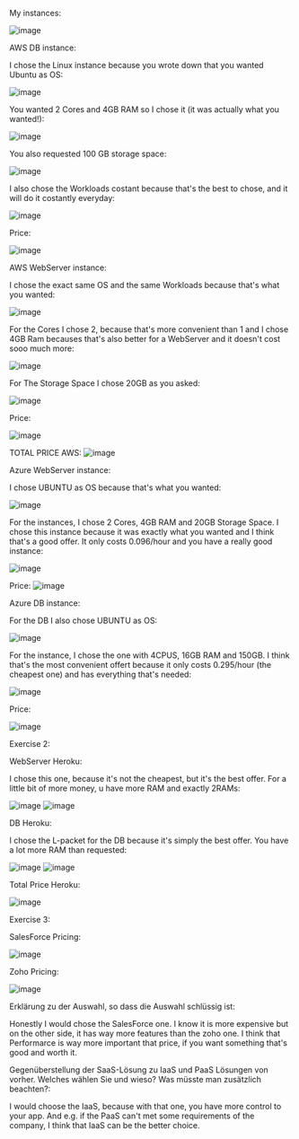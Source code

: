 My instances:

![image](https://github.com/auroragjemaj/m346_AuroraGjemaj/assets/112400886/5b6c1eb3-3659-46dd-aa91-b8f35ce0e02f)


AWS DB instance:

I chose the Linux instance because you wrote down that you wanted Ubuntu as OS:

![image](https://github.com/auroragjemaj/m346_AuroraGjemaj/assets/112400886/e5ca5cb3-11a7-4381-8400-ff1111968b1a)


You wanted 2 Cores and 4GB RAM so I chose it (it was actually what you wanted!):

![image](https://github.com/auroragjemaj/m346_AuroraGjemaj/assets/112400886/61baf78b-37ab-4c46-897b-981124c9f6fc)


You also requested 100 GB storage space:

![image](https://github.com/auroragjemaj/m346_AuroraGjemaj/assets/112400886/9069bfa2-0d2b-4df9-837c-2f0bf9e6251c)


I also chose the Workloads costant because that's the best to chose, and it will do it costantly everyday:

![image](https://github.com/auroragjemaj/m346_AuroraGjemaj/assets/112400886/a25ee44c-150e-4461-971c-c446ac715962)


Price:

![image](https://github.com/auroragjemaj/m346_AuroraGjemaj/assets/112400886/858be7f1-14fd-4d46-af48-ce1c3b5fc518)





AWS WebServer instance:

I chose the exact same OS and the same Workloads because that's what you wanted: 

![image](https://github.com/auroragjemaj/m346_AuroraGjemaj/assets/112400886/65665009-b009-4266-8735-a953b123bbff)


For the Cores I chose 2, because that's more convenient than 1 and I chose 4GB Ram becauses that's also better for a WebServer and it doesn't cost sooo much more:

![image](https://github.com/auroragjemaj/m346_AuroraGjemaj/assets/112400886/53a0cd6c-e09d-486d-bdb0-2f896283f4f9)


For The Storage Space I chose 20GB as you asked:

![image](https://github.com/auroragjemaj/m346_AuroraGjemaj/assets/112400886/f98141f1-13ef-413f-92d7-c5f7fa12ad77)


Price:

![image](https://github.com/auroragjemaj/m346_AuroraGjemaj/assets/112400886/fd5703b8-88b0-4044-a12e-91e7a0f08f40)


TOTAL PRICE AWS:
![image](https://github.com/auroragjemaj/m346_AuroraGjemaj/assets/112400886/43cb2369-42af-444b-ad7b-89cbf5fc90be)




Azure WebServer instance:

I chose UBUNTU as OS because that's what you wanted:

![image](https://github.com/auroragjemaj/m346_AuroraGjemaj/assets/112400886/027f567b-5133-4e67-9a47-32190ffdf3fb)


For the instances, I chose 2 Cores, 4GB RAM and 20GB Storage Space. I chose this instance because it was exactly what you wanted and I think that's a good offer. It only costs 0.096/hour and you have a really good instance:

![image](https://github.com/auroragjemaj/m346_AuroraGjemaj/assets/112400886/5a14a4e6-7aa2-4fe3-ba54-c5186ffb2224)


Price:
![image](https://github.com/auroragjemaj/m346_AuroraGjemaj/assets/112400886/47bf9a40-8877-4e48-99bd-01690cdf861e)




Azure DB instance:

For the DB I also chose UBUNTU as OS:

![image](https://github.com/auroragjemaj/m346_AuroraGjemaj/assets/112400886/3718eb7f-c98e-436f-96ac-578e8a069959)


For the instance, I chose the one with 4CPUS, 16GB RAM and 150GB. I think that's the most convenient offert because it only costs 0.295/hour (the cheapest one) and has everything that's needed:

![image](https://github.com/auroragjemaj/m346_AuroraGjemaj/assets/112400886/ab19a3c7-047a-4b97-ab65-8e0ff89120df)


Price: 

![image](https://github.com/auroragjemaj/m346_AuroraGjemaj/assets/112400886/8b29ecae-a052-4ce5-b70d-2494e18695a0)






Exercise 2:

WebServer Heroku:

I chose this one, because it's not the cheapest, but it's the best offer. For a little bit of more money, u have more RAM and exactly 2RAMs:

![image](https://github.com/auroragjemaj/m346_AuroraGjemaj/assets/112400886/e5627fb0-e242-4a3a-8ad2-ad6a984a3897)
![image](https://github.com/auroragjemaj/m346_AuroraGjemaj/assets/112400886/8e3ad3a4-23d5-414a-929a-cf16863bb338)


DB Heroku:

I chose the L-packet for the DB because it's simply the best offer. You have a lot more RAM than requested:

![image](https://github.com/auroragjemaj/m346_AuroraGjemaj/assets/112400886/fa5577f8-5a00-428d-a8a6-fd0b87f73c8d)
![image](https://github.com/auroragjemaj/m346_AuroraGjemaj/assets/112400886/a65b99d3-c180-433f-a4f5-a1459b9809a2)


Total Price Heroku:


![image](https://github.com/auroragjemaj/m346_AuroraGjemaj/assets/112400886/8fcc1404-03df-47fb-8f79-55b221513898)






Exercise 3:

SalesForce Pricing:

![image](https://github.com/auroragjemaj/m346_AuroraGjemaj/assets/112400886/790cc64e-edfb-4912-9216-fb465a642cc1)


Zoho Pricing:

![image](https://github.com/auroragjemaj/m346_AuroraGjemaj/assets/112400886/b11f347b-0673-48e8-a688-43d193f1c3b3)


Erklärung zu der Auswahl, so dass die Auswahl schlüssig ist:

Honestly I would chose the SalesForce one. I know it is more expensive but on the other side, it has way more features than the zoho one. I think that Performarce is way more important that price, if you want something that's good and worth it.


Gegenüberstellung der SaaS-Lösung zu IaaS und PaaS Lösungen von vorher. Welches wählen
Sie und wieso? Was müsste man zusätzlich beachten?:

I would choose the IaaS, because with that one, you have more control to your app. And e.g. if the PaaS can't met some requirements of the company, I think that IaaS can be the better choice. 

